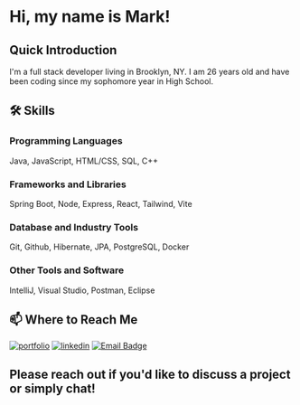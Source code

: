 # Hi, my name is Mark!


##  Quick Introduction
I'm a full stack developer living in Brooklyn, NY. I am 26 years old and have been coding since my sophomore year in High School.


## 🛠 Skills
### Programming Languages
Java, JavaScript, HTML/CSS, SQL, C++
### Frameworks and Libraries
Spring Boot, Node, Express, React, Tailwind, Vite
### Database and Industry Tools
Git, Github, Hibernate, JPA, PostgreSQL, Docker
### Other Tools and Software
IntelliJ, Visual Studio, Postman, Eclipse

## 📫 Where to Reach Me
[![portfolio](https://img.shields.io/badge/my_portfolio-000?style=for-the-badge&logo=ko-fi&logoColor=white)](https://markokaportfolio.com/)
[![linkedin](https://img.shields.io/badge/linkedin-0A66C2?style=for-the-badge&logo=linkedin&logoColor=white)](https://www.linkedin.com/in/mark-oka/)
[![Email Badge](https://img.shields.io/badge/Gmail-markoka101@gmail.com-green?style=for-the-badge&logo=gmail&logoColor=FFFFFF&labelColor=3A3B3C&color=62F1CD)](mailto:markoka101@gmail.com)

## Please reach out if you'd like to discuss a project or simply chat!


